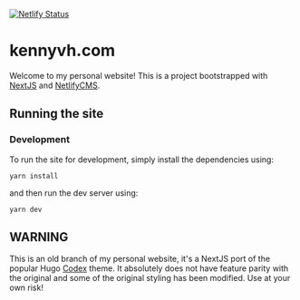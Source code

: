 [![Netlify Status](https://api.netlify.com/api/v1/badges/a1d39bd7-cb99-4836-84c7-faf67832905f/deploy-status)](https://app.netlify.com/sites/silly-rosalind-354c27/deploys)

# kennyvh.com

Welcome to my personal website! This is a project bootstrapped with [NextJS](https://nextjs.org/) and [NetlifyCMS](https://www.netlifycms.org/).

## Running the site

### Development

To run the site for development, simply install the dependencies using:

```
yarn install
```

and then run the dev server using:

```
yarn dev
```

## WARNING

This is an old branch of my personal website, it's a NextJS port of the popular
Hugo [Codex](https://themes.gohugo.io/hugo-theme-codex/) theme. It absolutely
does not have feature parity with the original and some of the original styling
has been modified. Use at your own risk!
